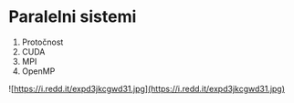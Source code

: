 # Paralelni sistemi

1. Protočnost
2. CUDA
3. MPI
4. OpenMP



![https://i.redd.it/expd3jkcgwd31.jpg](https://i.redd.it/expd3jkcgwd31.jpg)

